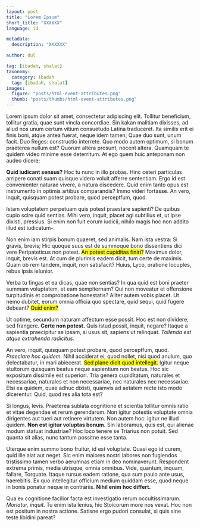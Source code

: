```yaml
---
layout: post
title: "Lorem Ipsum"
short_title: "XXXXXX"
language: id

metadata:
  description: "XXXXXX"

author: dul

tag: [ibadah, shalat]
taxonomy:
  category: ibadah
  tag: [ibadah, shalat]
images:
  figure: "posts/html-event-attributes.png"
  thumb: "posts/thumbs/html-event-attributes.png"
---
```

<p>Lorem ipsum dolor sit amet, consectetur adipiscing elit. Tollitur beneficium, tollitur gratia, quae sunt vincla concordiae. Sin kakan malitiam dixisses, ad aliud nos unum certum vitium consuetudo Latina traduceret. Ita similis erit ei finis boni, atque antea fuerat, neque idem tamen; Quae duo sunt, unum facit. Duo Reges: constructio interrete. Quo modo autem optimum, si bonum praeterea nullum est? Quorum altera prosunt, nocent altera. Quamquam te quidem video minime esse deterritum. At ego quem huic anteponam non audeo dicere; </p>

<p><b>Quid iudicant sensus?</b> Hoc tu nunc in illo probas. Hinc ceteri particulas arripere conati suam quisque videro voluit afferre sententiam. Ergo id est convenienter naturae vivere, a natura discedere. Quid enim tanto opus est instrumento in optimis artibus comparandis? Immo videri fortasse. An vero, inquit, quisquam potest probare, quod perceptfum, quod. </p>

<p>Istam voluptatem perpetuam quis potest praestare sapienti? De quibus cupio scire quid sentias. Mihi vero, inquit, placet agi subtilius et, ut ipse dixisti, pressius. Si enim non fuit eorum iudicii, nihilo magis hoc non addito illud est iudicatum-. </p>

<p>Non enim iam stirpis bonum quaeret, sed animalis. Nam ista vestra: Si gravis, brevis; Hic quoque suus est de summoque bono dissentiens dici vere Peripateticus non potest. <mark>An potest cupiditas finiri?</mark> Maximus dolor, inquit, brevis est. At cum de plurimis eadem dicit, tum certe de maximis. Quam ob rem tandem, inquit, non satisfacit? Huius, Lyco, oratione locuples, rebus ipsis ielunior. </p>

<p>Verba tu fingas et ea dicas, quae non sentias? In qua quid est boni praeter summam voluptatem, et eam sempiternam? Qui non moveatur et offensione turpitudinis et comprobatione honestatis? Aliter autem vobis placet. Ut nemo dubitet, eorum omnia officia quo spectare, quid sequi, quid fugere debeant? <mark>Quid enim?</mark> </p>

<p>Ut optime, secundum naturam affectum esse possit. Hoc est non dividere, sed frangere. <b>Certe non potest.</b> Quis istud possit, inquit, negare? Itaque a sapientia praecipitur se ipsam, si usus sit, sapiens ut relinquat. <i>Tollenda est atque extrahenda radicitus.</i> </p>

<p>An vero, inquit, quisquam potest probare, quod perceptfum, quod. <i>Praeclare hoc quidem.</i> Nihil acciderat ei, quod nollet, nisi quod anulum, quo delectabatur, in mari abiecerat. <mark>Sed plane dicit quod intellegit.</mark> Igitur neque stultorum quisquam beatus neque sapientium non beatus. Hoc sic expositum dissimile est superiori. Tria genera cupiditatum, naturales et necessariae, naturales et non necessariae, nec naturales nec necessariae. Etsi ea quidem, quae adhuc dixisti, quamvis ad aetatem recte isto modo dicerentur. Quid, quod res alia tota est? </p>

<p>Si longus, levis. Praeterea sublata cognitione et scientia tollitur omnis ratio et vitae degendae et rerum gerendarum. Non igitur potestis voluptate omnia dirigentes aut tueri aut retinere virtutem. Non autem hoc: igitur ne illud quidem. <b>Non est igitur voluptas bonum.</b> Sin laboramus, quis est, qui alienae modum statuat industriae? Hoc loco tenere se Triarius non potuit. Sed quanta sit alias, nunc tantum possitne esse tanta. </p>

<p>Uterque enim summo bono fruitur, id est voluptate. Quasi ego id curem, quid ille aiat aut neget. Sic enim maiores nostri labores non fugiendos tristissimo tamen verbo aerumnas etiam in deo nominaverunt. Respondent extrema primis, media utrisque, omnia omnibus. Vide, quantum, inquam, fallare, Torquate. Itaque rursus eadem ratione, qua sum paulo ante usus, haerebitis. Ex quo intellegitur officium medium quiddam esse, quod neque in bonis ponatur neque in contrariis. <b>Nihil enim hoc differt.</b> </p>

<p>Qua ex cognitione facilior facta est investigatio rerum occultissimarum. <i>Moriatur, inquit.</i> Tu enim ista lenius, hic Stoicorum more nos vexat. Hoc non est positum in nostra actione. Satisne ergo pudori consulat, si quis sine teste libidini pareat? </p>